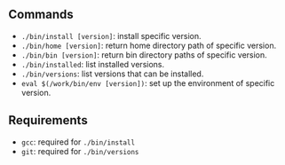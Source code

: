
## Commands

- `./bin/install [version]`: install specific version.
- `./bin/home [version]`: return home directory path of specific version.
- `./bin/bin [version]`: return bin directory paths of specific version.
- `./bin/installed`: list installed versions.
- `./bin/versions`: list versions that can be installed.
- `eval $(/work/bin/env [version])`: set up the environment of specific version.


## Requirements

- `gcc`: required for `./bin/install`
- `git`: required for `./bin/versions`

